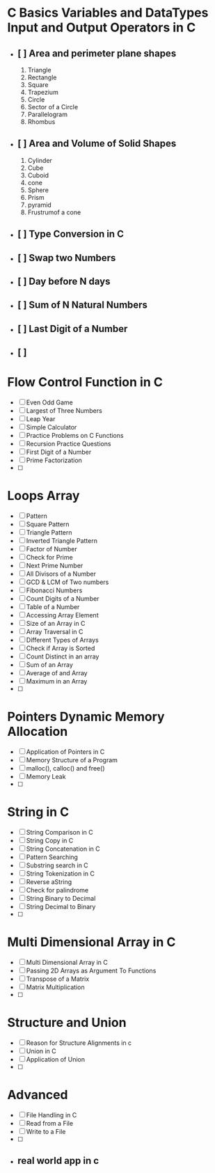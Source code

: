 # C Basics Variables and DataTypes Input and Output Operators in C
- ## [ ] Area and perimeter plane shapes
     1. Triangle
     2. Rectangle
     3. Square
     4. Trapezium
     5. Circle
     6. Sector of a Circle
     7. Parallelogram
     8. Rhombus
- ## [ ]  Area and Volume of Solid Shapes
     1.  Cylinder
     2.  Cube
     3.  Cuboid
     4.  cone
     5.  Sphere
     6.  Prism
     7.  pyramid
     8.  Frustrumof a cone
- ## [ ] Type Conversion in C
- ## [ ] Swap two Numbers
- ## [ ] Day before N days
- ## [ ] Sum of N Natural Numbers
- ## [ ] Last Digit of a Number
- ## [ ] 
# Flow Control Function in C
- [ ] Even Odd Game
- [ ] Largest of Three Numbers
- [ ] Leap Year
- [ ] Simple Calculator
- [ ] Practice Problems on C Functions
- [ ] Recursion Practice Questions
- [ ] First Digit of a Number
- [ ] Prime Factorization
- [ ] 
# Loops Array
- [ ] Pattern
- [ ] Square Pattern
- [ ] Triangle Pattern
- [ ] Inverted Triangle Pattern
- [ ] Factor of Number
- [ ] Check for Prime
- [ ] Next Prime Number
- [ ] All Divisors of a Number
- [ ] GCD & LCM of Two numbers
- [ ] Fibonacci Numbers
- [ ] Count Digits of a Number
- [ ] Table of a Number
- [ ] Accessing Array Element
- [ ] Size of an Array in C
- [ ] Array Traversal in C
- [ ] Different Types of Arrays
- [ ] Check if Array is Sorted
- [ ] Count Distinct in an array
- [ ] Sum of an Array
- [ ] Average of and Array
- [ ] Maximum in an Array
- [ ] 
# Pointers Dynamic Memory Allocation
- [ ] Application of Pointers in C
- [ ] Memory Structure of a Program
- [ ] malloc(), calloc() and free()
- [ ] Memory Leak
- [ ] 
# String in C
- [ ] String Comparison in C
- [ ] String Copy in C
- [ ] String Concatenation in C
- [ ] Pattern Searching
- [ ] Substring search in C
- [ ] String Tokenization in C
- [ ] Reverse aString
- [ ] Check for palindrome
- [ ] String Binary to Decimal
- [ ] String Decimal to Binary
- [ ] 
# Multi Dimensional Array in C
- [ ] Multi Dimensional Array in C
- [ ] Passing 2D Arrays as Argument To Functions
- [ ] Transpose of a Matrix
- [ ] Matrix Multiplication
- [ ] 
# Structure and Union
- [ ] Reason for Structure Alignments in c
- [ ] Union in C
- [ ] Application of Union
- [ ] 
# Advanced
- [ ] File Handling in C
- [ ] Read from a File
- [ ] Write to a File
- [ ] 
- ## real world app in c


